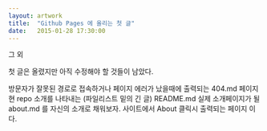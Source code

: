 ```yaml
---
layout: artwork
title:  "Github Pages 에 올리는 첫 글"
date:   2015-01-28 17:30:00
---
```


그 외

첫 글은 올렸지만 아직 수정해야 할 것들이 남았다.

방문자가 잘못된 경로로 접속하거나 페이지 에러가 났을때에 출력되는 404.md 페이지
현 repo 소개를 나타내는 (파일리스트 밑의 긴 글) README.md
실제 소개페이지가 될 about.md 를 자신의 소개로 채워보자. 사이트에서 About 클릭시 출력되는 페이지 이다.

